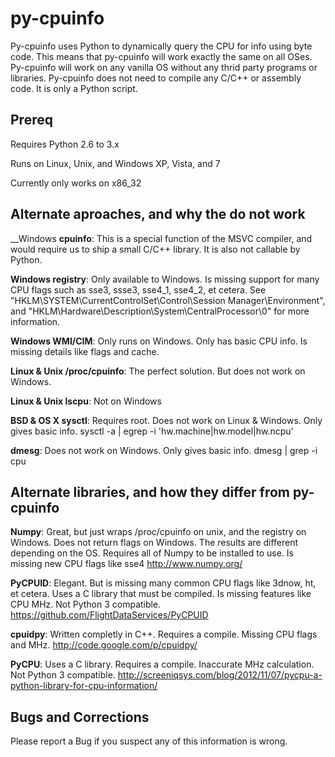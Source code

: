 py-cpuinfo
==========

Py-cpuinfo uses Python to dynamically query the CPU for info using byte code. 
This means that py-cpuinfo will work exactly the same on all OSes. Py-cpuinfo 
will work on any vanilla OS without any thrid party programs or libraries. 
Py-cpuinfo does not need to compile any C/C++ or assembly code. It is only a 
Python script.

Prereq
-----

Requires Python 2.6 to 3.x

Runs on Linux, Unix, and Windows XP, Vista, and 7

Currently only works on x86_32


Alternate aproaches, and why the do not work
-----

__Windows __cpuinfo__: This is a special function of the MSVC compiler, and would
require us to ship a small C/C++ library. It is also not callable by Python.

__Windows registry__: Only available to Windows. Is missing support for many CPU 
flags such as sse3, ssse3, sse4_1, sse4_2, et cetera.
See "HKLM\SYSTEM\CurrentControlSet\Control\Session Manager\Environment", and
"HKLM\Hardware\Description\System\CentralProcessor\0" for more information.

__Windows WMI/CIM__: Only runs on Windows. Only has basic CPU info. Is missing 
details like flags and cache.

__Linux & Unix /proc/cpuinfo__: The perfect solution. But does not work on Windows.

__Linux & Unix lscpu__: Not on Windows

__BSD & OS X sysctl__: Requires root. Does not work on Linux & Windows. Only gives
basic info.
sysctl -a | egrep -i 'hw.machine|hw.model|hw.ncpu'

__dmesg__: Does not work on Windows. Only gives basic info.
dmesg | grep -i cpu


Alternate libraries, and how they differ from py-cpuinfo
-----

__Numpy__: Great, but just wraps /proc/cpuinfo on unix, and the registry on Windows.
Does not return flags on Windows. The results are different depending on the OS.
Requires all of Numpy to be installed to use. Is missing new CPU flags like sse4
http://www.numpy.org/

__PyCPUID__:
Elegant. But is missing many common CPU flags like 3dnow, ht, et cetera. Uses a 
C library that must be compiled. Is missing features like CPU MHz. Not Python 3 
compatible.
https://github.com/FlightDataServices/PyCPUID

__cpuidpy__: Written completly in C++. Requires a compile. Missing CPU flags and 
MHz.
http://code.google.com/p/cpuidpy/

__PyCPU__: Uses a C library. Requires a compile. Inaccurate MHz calculation. Not 
Python 3 compatible.
http://screeniqsys.com/blog/2012/11/07/pycpu-a-python-library-for-cpu-information/


Bugs and Corrections
-----

Please report a Bug if you suspect any of this information is wrong.

